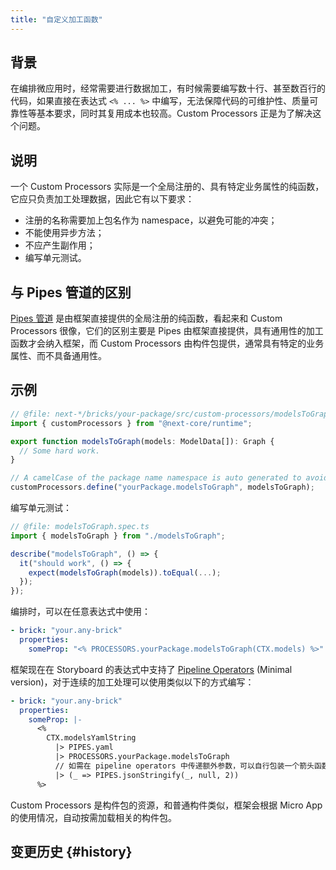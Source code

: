 ```yaml
---
title: "自定义加工函数"
---
```


## 背景

在编排微应用时，经常需要进行数据加工，有时候需要编写数十行、甚至数百行的代码，如果直接在表达式 `<% ... %>` 中编写，无法保障代码的可维护性、质量可靠性等基本要求，同时其复用成本也较高。Custom Processors 正是为了解决这个问题。

## 说明

一个 Custom Processors 实际是一个全局注册的、具有特定业务属性的纯函数，它应只负责加工处理数据，因此它有以下要求：

- 注册的名称需要加上包名作为 namespace，以避免可能的冲突；
- 不能使用异步方法；
- 不应产生副作用；
- 编写单元测试。

## 与 Pipes 管道的区别

[Pipes 管道](pipes.md) 是由框架直接提供的全局注册的纯函数，看起来和 Custom Processors 很像，它们的区别主要是 Pipes 由框架直接提供，具有通用性的加工函数才会纳入框架，而 Custom Processors 由构件包提供，通常具有特定的业务属性、而不具备通用性。

## 示例

<!-- 在 next-\* 相关仓库中使用脚手架工具 `yarn yo` 并选择 `a new custom processor` 可以快速创建一个 Custom Processor。

初始化好的 Custom Processor 大约长这样： -->

```ts
// @file: next-*/bricks/your-package/src/custom-processors/modelsToGraph.ts
import { customProcessors } from "@next-core/runtime";

export function modelsToGraph(models: ModelData[]): Graph {
  // Some hard work.
}

// A camelCase of the package name namespace is auto generated to avoid name collisions.
customProcessors.define("yourPackage.modelsToGraph", modelsToGraph);
```

编写单元测试：

```ts
// @file: modelsToGraph.spec.ts
import { modelsToGraph } from "./modelsToGraph";

describe("modelsToGraph", () => {
  it("should work", () => {
    expect(modelsToGraph(models)).toEqual(...);
  });
});
```

编排时，可以在任意表达式中使用：

```yaml
- brick: "your.any-brick"
  properties:
    someProp: "<% PROCESSORS.yourPackage.modelsToGraph(CTX.models) %>"
```

框架现在在 Storyboard 的表达式中支持了 [Pipeline Operators](https://github.com/tc39/proposal-pipeline-operator/) (Minimal version)，对于连续的加工处理可以使用类似以下的方式编写：

<!-- GitBook seems not working with `|-` in yaml. -->

```yaml
- brick: "your.any-brick"
  properties:
    someProp: |-
      <%
        CTX.modelsYamlString
          |> PIPES.yaml
          |> PROCESSORS.yourPackage.modelsToGraph
          // 如需在 pipeline operators 中传递额外参数，可以自行包装一个箭头函数。
          |> (_ => PIPES.jsonStringify(_, null, 2))
      %>
```

Custom Processors 是构件包的资源，和普通构件类似，框架会根据 Micro App 的使用情况，自动按需加载相关的构件包。

## 变更历史 {#history}
